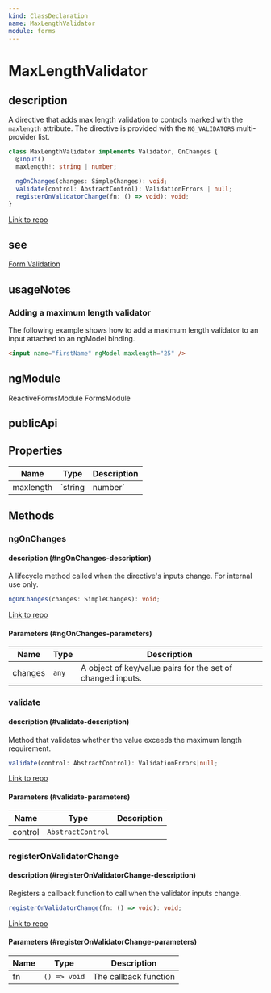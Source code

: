 ```yaml
---
kind: ClassDeclaration
name: MaxLengthValidator
module: forms
---
```


# MaxLengthValidator

## description

A directive that adds max length validation to controls marked with the
`maxlength` attribute. The directive is provided with the `NG_VALIDATORS` multi-provider list.

```ts
class MaxLengthValidator implements Validator, OnChanges {
  @Input()
  maxlength!: string | number;

  ngOnChanges(changes: SimpleChanges): void;
  validate(control: AbstractControl): ValidationErrors | null;
  registerOnValidatorChange(fn: () => void): void;
}
```

[Link to repo](https://github.com/timdeschryver/angular/blob/master/packages/forms/src/directives/validators.ts#L447-L500)

## see

[Form Validation](guide/form-validation)

## usageNotes

### Adding a maximum length validator

The following example shows how to add a maximum length validator to an input attached to an
ngModel binding.

```html
<input name="firstName" ngModel maxlength="25" />
```

## ngModule

ReactiveFormsModule
FormsModule

## publicApi

## Properties

| Name      | Type    | Description |
| --------- | ------- | ----------- |
| maxlength | `string | number`     |  |

## Methods

### ngOnChanges

#### description (#ngOnChanges-description)

A lifecycle method called when the directive's inputs change. For internal use
only.

```ts
ngOnChanges(changes: SimpleChanges): void;
```

[Link to repo](https://github.com/timdeschryver/angular/blob/master/packages/forms/src/directives/validators.ts#L470-L475)

#### Parameters (#ngOnChanges-parameters)

| Name    | Type  | Description                                                |
| ------- | ----- | ---------------------------------------------------------- |
| changes | `any` | A object of key/value pairs for the set of changed inputs. |

### validate

#### description (#validate-description)

Method that validates whether the value exceeds
the maximum length requirement.

```ts
validate(control: AbstractControl): ValidationErrors|null;
```

[Link to repo](https://github.com/timdeschryver/angular/blob/master/packages/forms/src/directives/validators.ts#L482-L484)

#### Parameters (#validate-parameters)

| Name    | Type              | Description |
| ------- | ----------------- | ----------- |
| control | `AbstractControl` |             |

### registerOnValidatorChange

#### description (#registerOnValidatorChange-description)

Registers a callback function to call when the validator inputs change.

```ts
registerOnValidatorChange(fn: () => void): void;
```

[Link to repo](https://github.com/timdeschryver/angular/blob/master/packages/forms/src/directives/validators.ts#L492-L494)

#### Parameters (#registerOnValidatorChange-parameters)

| Name | Type         | Description           |
| ---- | ------------ | --------------------- |
| fn   | `() => void` | The callback function |
